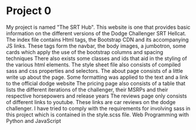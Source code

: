 # Project 0

My project is named "The SRT Hub".
This website is one that provides basic information on the different versions of the Dodge Challenger  SRT Hellcat.
The index file contains Html tags, the  Bootstrap CDN and its accompanying JS links.
These tags form the navbar, the body images, a jumbotron, some cards which apply the use of the bootstrap columns and spacing techniques
There also exists some classes  and ids that aid in the styling of the various html elements.
The style sheet file also consists of compiled sass and css properties and selectors.
The about page consists of a little write up about the page. Some formatting was applied to the text and a link to the official dodge website
The  pricing page also consists of a table that lists the different iterations of the challenger, their MSRPs and their respective horsepowers and release years
The reviews page only consists of different links to youtube. These links are car reviews  on the dodge  challenger.
I have tried to comply with the requirements for involving sass in this project which is contained in the style.scss file.
Web Programming with Python and JavaScript
